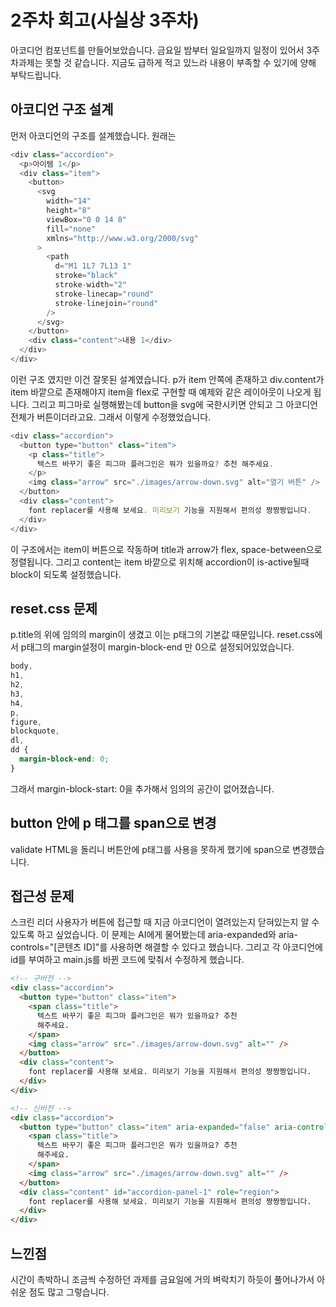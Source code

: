 # 2주차 회고(사실상 3주차)

아코디언 컴포넌트를 만들어보았습니다.
금요일 밤부터 일요일까지 일정이 있어서
3주차과제는 못할 것 같습니다.
지금도 급하게 적고 있느라 내용이 부족할 수 있기에 양해 부탁드립니다.

## 아코디언 구조 설계
먼저 아코디언의 구조를 설계했습니다.
원래는
```js
<div class="accordion">
  <p>아이템 1</p>
  <div class="item">
    <button>
      <svg
        width="14"
        height="8"
        viewBox="0 0 14 8"
        fill="none"
        xmlns="http://www.w3.org/2000/svg"
      >
        <path
          d="M1 1L7 7L13 1"
          stroke="black"
          stroke-width="2"
          stroke-linecap="round"
          stroke-linejoin="round"
        />
      </svg>
    </button>
    <div class="content">내용 1</div>
  </div>
</div>
```

이런 구조 였지만 이건 잘못된 설계였습니다.
p가 item 안쪽에 존재하고 div.content가 item 바깥으로 존재해야지
item을 flex로 구현할 때 예제와 같은 레이아웃이 나오게 됩니다.
그리고 피그마로 실행해봤는데 button을 svg에 국한시키면
안되고 그 아코디언 전체가 버튼이더라고요.
그래서 이렇게 수정했었습니다.

```js
<div class="accordion">
  <button type="button" class="item">
    <p class="title">
      텍스트 바꾸기 좋은 피그마 플러그인은 뭐가 있을까요? 추천 해주세요.
    </p>
    <img class="arrow" src="./images/arrow-down.svg" alt="열기 버튼" />
  </button>
  <div class="content">
    font replacer를 사용해 보세요. 미리보기 기능을 지원해서 편의성 짱짱짱입니다.
  </div>
</div>
```

이 구조에서는 item이 버튼으로 작동하며 title과 arrow가 flex, 
space-between으로 정렬됩니다. 그리고 content는 item 바깥으로 
위치해 accordion이 is-active될때 block이 되도록 설정했습니다.

## reset.css 문제

p.title의 위에 임의의 margin이 생겼고 이는 p태그의 기본값 때문입니다.
reset.css에서 p태그의 margin설정이 margin-block-end 만 0으로 설정되어있었습니다.

```css
body,
h1,
h2,
h3,
h4,
p,
figure,
blockquote,
dl,
dd {
  margin-block-end: 0;
}
```

그래서 margin-block-start: 0을 추가해서 임의의 공간이 없어졌습니다.

## button 안에 p 태그를 span으로 변경
validate HTML을 돌리니 버튼안에 p태그를 사용을 못하게 했기에 span으로 변경했습니다.


## 접근성 문제

스크린 리더 사용자가 버튼에 접근할 때 지금 아코디언이 열려있는지 닫혀있는지 알 수 있도록 하고 싶었습니다. 이 문제는 AI에게 물어봤는데 aria-expanded와 aria-controls="[콘텐츠 ID]"를 사용하면 해결할 수 있다고 했습니다. 그리고 각 아코디언에 id를 부여하고 main.js를 바뀐 코드에 맞춰서 수정하게 했습니다.

```html
<!-- 구버전 -->
<div class="accordion">
  <button type="button" class="item">
    <span class="title">
      텍스트 바꾸기 좋은 피그마 플러그인은 뭐가 있을까요? 추천
      해주세요.
    </span>
    <img class="arrow" src="./images/arrow-down.svg" alt="" />
  </button>
  <div class="content">
    font replacer를 사용해 보세요. 미리보기 기능을 지원해서 편의성 짱짱짱입니다.
  </div>
</div>

<!-- 신버전 -->
<div class="accordion">
  <button type="button" class="item" aria-expanded="false" aria-controls="accordion-panel-1">
    <span class="title">
      텍스트 바꾸기 좋은 피그마 플러그인은 뭐가 있을까요? 추천
      해주세요.
    </span>
    <img class="arrow" src="./images/arrow-down.svg" alt="" />
  </button>
  <div class="content" id="accordion-panel-1" role="region">
    font replacer를 사용해 보세요. 미리보기 기능을 지원해서 편의성 짱짱짱입니다.
  </div>
</div>
```



## 느낀점

시간이 촉박하니 조금씩 수정하던 과제를 금요일에 거의 벼락치기 하듯이 풀어나가서
아쉬운 점도 많고 그렇습니다.
